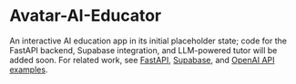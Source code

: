 # Avatar-AI-Educator
An interactive AI education app in its initial placeholder state; code for the FastAPI backend, Supabase integration, and LLM-powered tutor will be added soon. For related work, see [FastAPI](https://github.com/tiangolo/fastapi), [Supabase](https://github.com/supabase/supabase), and [OpenAI API examples](https://github.com/openai/openai-cookbook).
